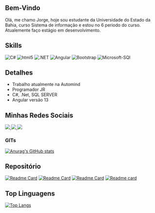 ## Bem-Vindo
Olá, me chamo Jorge, hoje sou estudante da Universidade do Estado da Bahia, curso Sistema de informação e estou no 6 periodo do curso. Atualemente faço estágio em desenvolvimento.


## Skills 
![C#](https://img.shields.io/badge/C%23-239120?style=for-the-badge&logo=c-sharp&logoColor=white)
![html5](https://img.shields.io/badge/HTML-239120?style=for-the-badge&logo=html5&logoColor=white)
![.NET](https://img.shields.io/badge/.NET-5C2D91?style=for-the-badge&logo=.net&logoColor=white)
![Angular](https://img.shields.io/badge/Angular-DD0031?style=for-the-badge&logo=angular&logoColor=white)
![Bootstrap](https://img.shields.io/badge/Bootstrap-563D7C?style=for-the-badge&logo=bootstrap&logoColor=white)
![Microsoft-SQl](https://img.shields.io/badge/Microsoft_SQL_Server-CC2927?style=for-the-badge&logo=microsoft-sql-server&logoColor=white)

## Detalhes
- Trabalho atualmente na Automind
- Programador JR
- C#, .Net, SQL SERVER
- Angular versão 13

## Minhas Redes Sociais 
<div>
  <a href="j.mateusnascimento@gmail.com" ><img src= 'https://img.shields.io/badge/Gmail-D14836?style=for-the-badge&logo=gmail&logoColor=white' target = "_blank"> 
  </a>
  <a href ="https://www.linkedin.com/in/jorge-nascimento-54347814a" target= "_blak"><img src ="https://img.shields.io/badge/LinkedIn-0077B5?style=for-the-badge&logo=linkedin&logoColor=white" target = " _blank">
  </a>
  <a href ="https://discord.com/users/Jorge-Mateus#9433" target= "_blak"><img src = "https://img.shields.io/badge/Discord-7289DA?style=for-the-badge&logo=discord&logoColor=white" target = " _blank">
  </a>
</div>


### GITs
[![Anurag's GitHub stats](https://github-readme-stats.vercel.app/api?username=jorge-mateus&show_icons=true)](https://github.com/jorge-mateus/github-readme-stats)

## Repositório
[![Readme Card](https://github-readme-stats.vercel.app/api/pin/?username=jorge-mateus&repo=CRUD)](https://github.com/Jorge-Mateus/CRUD-COM-.NET-E-ANGULAR)
[![Readme Card](https://github-readme-stats.vercel.app/api/pin/?username=jorge-mateus&repo=FILMEAPI)](https://github.com/Jorge-Mateus/FILMEAPI)
[![Readme Card](https://github-readme-stats.vercel.app/api/pin/?username=jorge-mateus&repo=Xadrez)](https://github.com/Jorge-Mateus/Xadrez)
[![Readme card](https://github-readme-stats.vercel.app/api/pin/?username=jorge-mateus&repo=ToDoList)](https://github.com/Jorge-Mateus/ToDoList)

## Top Linguagens
[![Top Langs](https://github-readme-stats.vercel.app/api/top-langs/?username=jorge-mateus&langs_count=8)](https://github.com/jorge-mateus/github-readme-stats)




<!--
**Jorge-Mateus/Jorge-Mateus** is a ✨ _special_ ✨ repository because its `README.md` (this file) appears on your GitHub profile.

Here are some ideas to get you started:

- 🔭 I’m currently working on ...
- 🌱 I’m currently learning ...
- 👯 I’m looking to collaborate on ...
- 🤔 I’m looking for help with ...
- 💬 Ask me about ...
- 📫 How to reach me: ...
- 😄 Pronouns: ...
- ⚡ Fun fact: ...
-->

